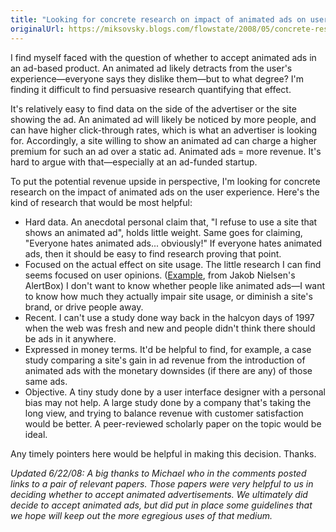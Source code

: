 ```yaml
---
title: "Looking for concrete research on impact of animated ads on user experience"
originalUrl: https://miksovsky.blogs.com/flowstate/2008/05/concrete-resear.html
---
```


<p>
  I find myself faced with the question of whether to accept animated ads in an
  ad-based product. An animated ad likely detracts from the user's
  experience—everyone says they dislike them—but to what degree? I'm finding it
  difficult to find persuasive research quantifying that effect.
</p>
<p>
  It's relatively easy to find data on the side of the advertiser or the site
  showing the ad. An animated ad will likely be noticed by more people, and can
  have higher click-through rates, which is what an advertiser is looking for.
  Accordingly, a site willing to show an animated ad can charge a higher premium
  for such an ad over a static ad. Animated ads = more revenue. It's hard to
  argue with that—especially at an ad-funded startup.
</p>
<p>
  To put the potential revenue upside in perspective, I'm looking for concrete
  research on the impact of animated ads on the user experience. Here's the kind
  of research that would be most helpful:
</p>

<ul>
  <li>
    Hard data. An anecdotal personal claim that, &quot;I refuse to use a site
    that shows an animated ad&quot;, holds little weight. Same goes for
    claiming, &quot;Everyone hates animated ads... obviously!&quot; If everyone
    hates animated ads, then it should be easy to find research proving that
    point.
  </li>

  <li>
    Focused on the actual effect on site usage. The little research I can find
    seems focused on user opinions. (<a
      href="http://www.useit.com/alertbox/20041206.html"
      >Example</a
    >, from Jakob Nielsen's AlertBox) I don't want to know whether people like
    animated ads—I want to know how much they actually impair site usage, or
    diminish a site's brand, or drive people away.
  </li>

  <li>
    Recent. I can't use a study done way back in the halcyon days of 1997 when
    the web was fresh and new and people didn't think there should be ads in it
    anywhere.
  </li>

  <li>
    Expressed in money terms. It'd be helpful to find, for example, a case study
    comparing a site's gain in ad revenue from the introduction of animated ads
    with the monetary downsides (if there are any) of those same ads.
  </li>

  <li>
    Objective. A tiny study done by a user interface designer with a personal
    bias may not help. A large study done by a company that's taking the long
    view, and trying to balance revenue with customer satisfaction would be
    better. A peer-reviewed scholarly paper on the topic would be ideal.
  </li>
</ul>

<p>
  Any timely pointers here would be helpful in making this decision. Thanks.
</p>
<p>
  <em>Updated 6/22/08: A big thanks to Michael who </em><em>in the comments </em
  ><em
    >posted links to a pair of relevant papers. Those papers were very helpful
    to us in deciding whether to accept animated advertisements. We ultimately
    did decide to accept animated ads, but did put in place some guidelines that
    we hope will keep out the more egregious uses of that medium.</em
  >
</p>

